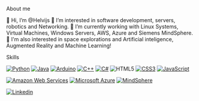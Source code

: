  About me


👋 Hi, I’m @Helvijs
👀 I’m interested in software development, servers, robotics and Networking.
🌱 I’m currently working with Linux Systems, Virtual Machines, Windows Servers, AWS, Azure and Siemens MindSphere.
🔭 I'm also interested in space explorations and Artificial inteligence, Augmented Reality and Machine Learning!



 Skills

[![Python](https://img.shields.io/badge/Python-Intermediate-blue)](https://www.python.org/) [![Java](https://img.shields.io/badge/Java-Advanced-orange)](https://www.java.com/) [![Arduino](https://img.shields.io/badge/Arduino-Intermediate-blue)](https://www.arduino.cc/) [![C++](https://img.shields.io/badge/C++-Advanced-brightgreen)](https://en.cppreference.com/w/) [![C#](https://img.shields.io/badge/C%23-Intermediate-yellow)](https://docs.microsoft.com/en-us/dotnet/csharp/) ![HTML5](https://img.shields.io/badge/HTML5-Intermediate-orange) [![CSS3](https://img.shields.io/badge/CSS3-Advanced-blueviolet)](https://developer.mozilla.org/en-US/docs/Web/CSS) [![JavaScript](https://img.shields.io/badge/JavaScript-Advanced-yellow)](https://developer.mozilla.org/en-US/docs/Web/JavaScript)


[![Amazon Web Services](https://img.shields.io/badge/AWS-Advanced-orange)](https://aws.amazon.com/)
[![Microsoft Azure](https://img.shields.io/badge/Azure-Intermediate-blue)](https://azure.microsoft.com/)
[![MindSphere](https://img.shields.io/badge/MindSphere-Intermediate-green)](https://siemens.mindsphere.io/)


[![Linkedin](https://img.shields.io/badge/Linkedin-Profile-blue?style=flat-square&logo=Linkedin&logoColor=white&link=https://www.linkedin.com/in/helvijsolenins/)](https://www.linkedin.com/in/helvijsolenins/)


<!---
Helvijs-t2t/Helvijs-t2t is a ✨ special ✨ repository because its `README.md` (this file) appears on your GitHub profile.
You can click the Preview link to take a look at your changes.
--->
